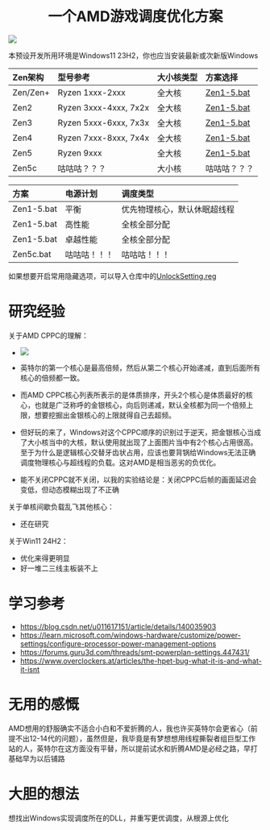 <div align="center">

# 一个AMD游戏调度优化方案

</div>

![](https://github.com/Yukiriri/win-amd-optimize/blob/main/res/result.png?raw=true)

本预设开发所用环境是Windows11 23H2，你也应当安装最新或次新版Windows<br/>

|Zen架构|型号参考|大小核类型|方案选择|
|:-|:-|:-|:-|
|Zen/Zen+|Ryzen 1xxx-2xxx|全大核|<a href="https://github.com/Yukiriri/win-amd-optimize/blob/main/Zen1-5.bat">Zen1-5.bat</a>|
|Zen2|Ryzen 3xxx-4xxx, 7x2x|全大核|<a href="https://github.com/Yukiriri/win-amd-optimize/blob/main/Zen1-5.bat">Zen1-5.bat|
|Zen3|Ryzen 5xxx-6xxx, 7x3x|全大核|<a href="https://github.com/Yukiriri/win-amd-optimize/blob/main/Zen1-5.bat">Zen1-5.bat|
|Zen4|Ryzen 7xxx-8xxx, 7x4x|全大核|<a href="https://github.com/Yukiriri/win-amd-optimize/blob/main/Zen1-5.bat">Zen1-5.bat|
|Zen5|Ryzen 9xxx|全大核|<a href="https://github.com/Yukiriri/win-amd-optimize/blob/main/Zen1-5.bat">Zen1-5.bat|
|Zen5c|咕咕咕？？？|大小核|咕咕咕？？？|

|方案|电源计划|调度类型|
|:-|:-|:-|
|Zen1-5.bat|平衡|优先物理核心，默认休眠超线程|
|Zen1-5.bat|高性能|全核全部分配|
|Zen1-5.bat|卓越性能|全核全部分配|
|Zen5c.bat|咕咕咕！！！|咕咕咕！！！|

如果想要开启常用隐藏选项，可以导入仓库中的<a href="https://github.com/Yukiriri/win-amd-optimize/blob/main/UnlockSetting.reg">UnlockSetting.reg</a><br/>

# 研究经验

关于AMD CPPC的理解：
  - ![](https://github.com/Yukiriri/win-amd-optimize/blob/main/res/CPPC.png?raw=true)

  - 英特尔的第一个核心是最高倍频，然后从第二个核心开始递减，直到后面所有核心的倍频都一致。
  - 而AMD CPPC核心列表所表示的是体质排序，开头2个核心是体质最好的核心，也就是广泛称呼的金银核心，向后则递减，默认全核都为同一个倍频上限，想要挖掘出金银核心的上限就得自己去超频。
  - 但好玩的来了，Windows对这个CPPC顺序的识别过于逆天，把金银核心当成了大小核当中的大核，默认使用就出现了上面图片当中有2个核心占用很高。至于为什么是逻辑核心交替牙齿状占用，应该也要背锅给Windows无法正确调度物理核心与超线程的负载。这对AMD是相当恶劣的负优化。

  - 能不关闭CPPC就不关闭，以我的实验结论是：关闭CPPC后帧的画面延迟会变低，但动态模糊出现了不正确

关于单核间歇负载乱飞其他核心：
  - 还在研究

关于Win11 24H2：
  - 优化来得更明显
  - 好一堆二三线主板装不上

# 学习参考

- <a href="https://blog.csdn.net/u011617151/article/details/140035903">https://blog.csdn.net/u011617151/article/details/140035903</a>
- <a href="https://learn.microsoft.com/windows-hardware/customize/power-settings/configure-processor-power-management-options">https://learn.microsoft.com/windows-hardware/customize/power-settings/configure-processor-power-management-options</a>
- <a href="https://forums.guru3d.com/threads/smt-powerplan-settings.447431/">https://forums.guru3d.com/threads/smt-powerplan-settings.447431/</a>
- <a href="https://www.overclockers.at/articles/the-hpet-bug-what-it-is-and-what-it-isnt/">https://www.overclockers.at/articles/the-hpet-bug-what-it-is-and-what-it-isnt</a>

# 无用的感慨

AMD想用的舒服确实不适合小白和不爱折腾的人，我也许买英特尔会更省心（前提不出12-14代的问题），虽然但是，我毕竟是有梦想想用线程撕裂者组巨型工作站的人，英特尔在这方面没有平替，所以提前试水和折腾AMD是必经之路，早打基础早为以后铺路

# 大胆的想法

想找出Windows实现调度所在的DLL，并重写更优调度，从根源上优化
